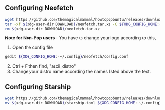 ## Configuring Neofetch
```bash
wget https://github.com/themagicalmammal/howtopopbuntu/releases/download/neofetch/neofetch.tar.xz
tar -xf $(xdg-user-dir DOWNLOAD)/neofetch.tar.xz -C ${XDG_CONFIG_HOME:-~/.config}
rm $(xdg-user-dir DOWNLOAD)/neofetch.tar.xz
```
**Note for Non-Pop users** -  You have to change your logo according to this, <br />
1. Open the config file
```bash
gedit ${XDG_CONFIG_HOME:-~/.config}/neofetch/config.conf
```
2. Ctrl + F then find, "ascii_distro"
3. Change your distro name according the names listed above the text.

## Configuring Starship
```bash
wget https://github.com/themagicalmammal/howtopopbuntu/releases/download/Starship/starship.toml
mv $(xdg-user-dir DOWNLOAD)/starship.toml ${XDG_CONFIG_HOME:-~/.config}/starship.toml
```

